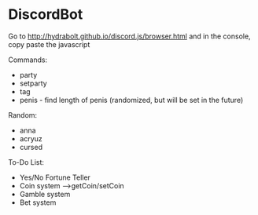# DiscordBot
Go to http://hydrabolt.github.io/discord.js/browser.html and in the console, copy paste the javascript

Commands:
- party
- setparty
- tag
- penis - find length of penis (randomized, but will be set in the future)

Random:
- anna
- acryuz
- cursed

To-Do List:
- Yes/No Fortune Teller
- Coin system -->getCoin/setCoin
- Gamble system
- Bet system


